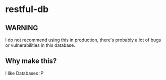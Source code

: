# restful-db

## WARNING

I do not recommend using this in production, there's probably a lot of bugs or vulnerabilities in this database.

## Why make this?

I like Databases :P
